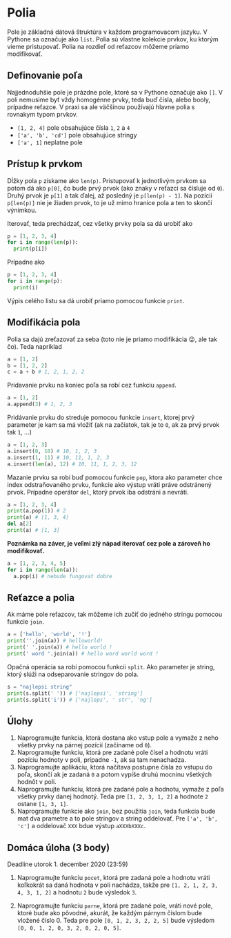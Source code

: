 # Polia

Pole je základná dátová štruktúra v každom programovacom jazyku. V Pythone sa označuje ako `list`. Polia sú vlastne kolekcie prvkov, ku ktorým vieme pristupovať. Polia na rozdieľ od reťazcov môžeme priamo modifikovať. 

## Definovanie poľa 

Najjednoduhšie pole je prázdne pole, ktoré sa v Pythone označuje ako `[]`. V poli nemusime byť vždy homogénne prvky, teda buď čísla, alebo booly, prípadne reťazce. V praxi sa ale väčšinou používajú hlavne polia s rovnakym typom prvkov. 

* `[1, 2, 4]` pole obsahujúce čísla `1`, `2` a `4`
* `['a', 'b', 'cd']` pole obsahujúce stringy
* `['a', 1]` neplatne pole

## Prístup k prvkom

Dĺžky pola `p` získame ako `len(p)`. Pristupovať k jednotlivým prvkom sa potom dá ako `p[0]`, čo bude prvý prvok (ako znaky v reťazci sa čísluje od `0`). Druhý prvok je `p[1]` a tak ďalej, až posledný je `p[len(p) - 1]`. Na pozícií `p[len(p)]` nie je žiaden prvok, to je už mimo hranice pola a ten to skončí výnimkou. 

Iterovať, teda prechádzať, cez všetky prvky pola sa dá urobiť ako 

```python
p = [1, 2, 3, 4]
for i in range(len(p)):
  print(p[i])
```

Prípadne ako 

```python
p = [1, 2, 3, 4]
for i in range(p):
  print(i)
```

Výpis celého listu sa dá urobiť priamo pomocou funkcie `print`. 

## Modifikácia pola

Polia sa dajú zreťazovať za seba (toto nie je priamo modifikácia 😜, ale tak čo). Teda napríklad 

```python
a = [1, 2]
b = [1, 2, 2]
c = a + b # 1, 2, 1, 2, 2
```

Pridavanie prvku na koniec poľa sa robí cez funkciu `append`. 

```python
a = [1, 2]
a.append(3) # 1, 2, 3
```

Pridávanie prvku do streduje pomocou funkcie `insert`, ktorej prvý parameter je kam sa má vložiť (ak na začiatok, tak je to `0`, ak za prvý prvok tak `1`, ...)

```python
a = [1, 2, 3]
a.insert(0, 10) # 10, 1, 2, 3
a.insert(1, 11) # 10, 11, 1, 2, 3
a.insert(len(a), 12) # 10, 11, 1, 2, 3, 12
```

Mazanie prvku sa robí buď pomocou funkcie `pop`, ktora ako parameter chce index odstraňovaného prvku, funkcie ako výstup vráti práve odstránený prvok. Prípadne operátor `del`, ktorý prvok iba odstráni a nevráti. 

```python
a = [1, 2, 3, 4]
print(a.pop(1)) # 2
print(a) # [1, 3, 4]
del a[2]
print(a) # [1, 3]
```

**Poznámka na záver, je veľmi zlý nápad iterovať cez pole a zároveň ho modifikovať.**

```py
a = [1, 2, 3, 4, 5]
for i in range(len(a)):
  a.pop(i) # nebude fungovat dobre
```

## Reťazce a polia

Ak máme pole reťazcov, tak môžeme ich zučiť do jedného stringu pomocou funkcie `join`.

```python
a = ['hello', 'world', '!']
print(''.join(a)) # helloworld!
print(' '.join(a)) # hello world !
print(' word '.join(a)) # hello word world word !
```

Opačná operácia sa robí pomocou funkcii `split`. Ako parameter je string, ktorý slúži na odseparovanie stringov do pola.

```python
s = "najlepsi string"
print(s.split(' ')) # ['najlepsi', 'string']
print(s.split('i')) # ['najleps', ' str', 'ng']
```

## Úlohy

1. Naprogramujte funkcia, ktorá dostana ako vstup pole a vymaže z neho všetky prvky na párnej pozícií (začíname od `0`).
2. Naprogramujte funkciu, ktorá pre zadané pole čísel a hodnotu vráti pozíciu hodnoty v poli, prípadne `-1`, ak sa tam nenachadza. 
3. Naprogramujte aplikáciu, ktorá načítava postupne čísla zo vstupu do poľa, skončí ak je zadaná `0` a potom vypíše druhú mocninu všetkých hodnôt v poli. 
4. Naprogramujte funkciu, ktorá pre zadané pole a hodnotu, vymaže z poľa všetky prvky danej hodnotý. Teda pre `[1, 2, 3, 1, 2]` a hodnote `2` ostane `[1, 3, 1]`.
5. Naprogramujte funkcie ako `join`, bez použitia `join`, teda funkcia bude mat dva prametre a to pole stringov a string oddelovať. Pre `['a', 'b', 'c']` a oddelovač `XXX` bdue výstup `aXXXbXXXc`. 

## Domáca úloha (3 body)

Deadline utorok 1. december 2020 (23:59)

1. Naprogramujte funkciu `pocet`, ktorá pre zadaná pole a hodnotu vráti koľkokrát sa daná hodnota v poli nachádza, takže pre `[1, 2, 1, 2, 3, 4, 3, 1, 2]` a hodnotu `2` bude výsledok `3`.

2. Naprogramujte funkciu `parne`, ktorá pre zadané pole, vráti nové pole, ktoré bude ako pôvodné, akurát, že každým párnym číslom bude vložené číslo 0. Teda pre pole `[0, 1, 2, 3, 2, 2, 5]` bude výsledom `[0, 0, 1, 2, 0, 3, 2, 0, 2, 0, 5]`. 

